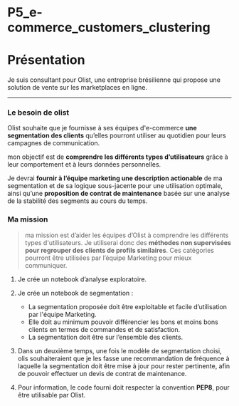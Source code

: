 # P5_e-commerce_customers_clustering

# <a name="C1">Présentation</a>

Je suis consultant pour Olist, une entreprise brésilienne qui propose une solution de vente sur les marketplaces en ligne.

***
### Le besoin de olist

Olist souhaite que je fournisse à ses équipes d'e-commerce __une segmentation des clients__ qu’elles pourront utiliser au quotidien pour leurs campagnes de communication.

mon objectif est de __comprendre les différents types d’utilisateurs__ grâce à leur comportement et à leurs données personnelles.

Je devrai __fournir à l’équipe marketing une description actionable__ de ma segmentation et de sa logique sous-jacente pour une utilisation optimale, ainsi qu’une __proposition de contrat de maintenance__ basée sur une analyse de la stabilité des segments au cours du temps.

### Ma mission

> ma mission est d’aider les équipes d’Olist à comprendre les différents types d'utilisateurs. Je utiliserai donc des __méthodes non supervisées pour regrouper des clients de profils similaires__. Ces catégories pourront être utilisées par l’équipe Marketing pour mieux communiquer.

1. Je crée un notebook d’analyse exploratoire.
   
1. Je crée un notebook de segmentation :

   - La segmentation proposée doit être exploitable et facile d’utilisation par l'équipe Marketing.
   - Elle doit au minimum pouvoir différencier les bons et moins bons clients en termes de commandes et de satisfaction. 
   - La segmentation doit être sur l’ensemble des clients.
   
1. Dans un deuxième temps, une fois le modèle de segmentation choisi, olis souhaiteraient que je les fasse une recommandation de fréquence à laquelle la segmentation doit être mise à jour pour rester pertinente, afin de pouvoir effectuer un devis de contrat de maintenance.

1. Pour information, le code fourni doit respecter la convention __PEP8__, pour être utilisable par Olist.

